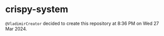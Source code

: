 # crispy-system
`@VladimirCreator` decided to create this repository at 8:36 PM on Wed 27 Mar 2024.
